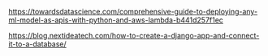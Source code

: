 https://towardsdatascience.com/comprehensive-guide-to-deploying-any-ml-model-as-apis-with-python-and-aws-lambda-b441d257f1ec

https://blog.nextideatech.com/how-to-create-a-django-app-and-connect-it-to-a-database/